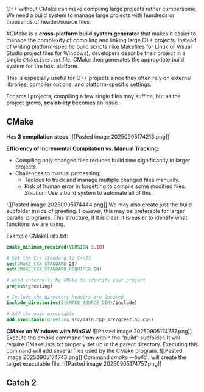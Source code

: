 C++ without CMake can make compiling large projects rather cumbersome. 
We need a build system to manage large projects with hundreds
or thousands of header/source files.

#CMake is a **cross-platform build system generator** that makes it easier to manage the complexity of compiling and linking large C++ projects. Instead of writing platform-specific build scripts (like Makefiles for Linux or Visual Studio project files for Windows), developers describe their project in a single `CMakeLists.txt` file. CMake then generates the appropriate build system for the host platform. 

This is especially useful for C++ projects since they often rely on external libraries, compiler options, and platform-specific settings. 

For small projects, compiling a few single files may suffice, but as the project grows, **scalability** becomes an issue. 

## CMake

Has **3 compilation steps**
![[Pasted image 20250905174213.png]]

**Efficiency of Incremental Compilation vs. Manual Tracking:**
- Compiling only changed files reduces build time significantly in larger projects. 
- Challenges to manual processing:
	- Tedious to track and manage multiple changed files manually. 
	- Risk of human error in forgetting to compile some modified files. 
*Solution*: Use a build system to automate all of this.

![[Pasted image 20250905174444.png]]
We may also create just the build subfolder inside of greeting. 
However, this may be preferable for larger parallel programs. This structure, if it is clear, it is easier to identify what functions we are using. 

Example CMakeLists.txt:
```CMake
cmake_minimum_required(VERSION 3.10)  

# Set the C++ standard to C++23  
set(CMAKE_CXX_STANDARD 23)  
set(CMAKE_CXX_STANDARD_REQUIRED ON)  

# used internally by CMake to identify your project  
project(greeting)  

# Include the directory headers are located  
include_directories(${CMAKE_SOURCE_DIR}/include)  

# Add the main executable  
add_executable(greeting src/main.cpp src/greeting.cpp)
```

**CMake on Windows with MinGW**
![[Pasted image 20250905174737.png]]
Execute the *cmake* command from within the "build" subfolder. It will require CMakeLists.txt properly set up in the parent directory. Executing this command will add several files used by the CMake program. 
![[Pasted image 20250905174743.png]]
Command *cmake --build .* will create the target executable file. 
![[Pasted image 20250905174757.png]]
## Catch 2


